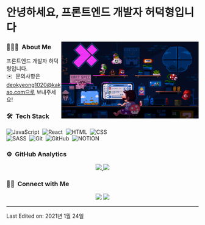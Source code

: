 <h1>안녕하세요, 프론트엔드 개발자 허덕형입니다</h1>

<img alt="Night Coding" src="./forProfile.gif" width=360 align="right"/>


### 👨🏻‍💻 &nbsp;About Me

프론트엔드 개발자 허덕형입니다.</br>
✉️ &nbsp;문의사항은 deokyeong1020@kakao.com으로 보내주세요!



### 🛠 &nbsp;Tech Stack

![JavaScript](https://img.shields.io/badge/-JavaScript-05122A?style=flat&logo=javascript)&nbsp;
![React](https://img.shields.io/badge/-React-05122A?style=flat&logo=react)&nbsp;
![HTML](https://img.shields.io/badge/-HTML-05122A?style=flat&logo=HTML5)&nbsp;
![CSS](https://img.shields.io/badge/-CSS-05122A?style=flat&logo=CSS3&logoColor=1572B6)&nbsp;</br>
![SASS](https://img.shields.io/badge/-SASS-05122A?style=flat&logo=SASS&logoColor=CF649A)&nbsp;
![Git](https://img.shields.io/badge/-Git-05122A?style=flat&logo=git)&nbsp;
![GitHub](https://img.shields.io/badge/-GitHub-05122A?style=flat&logo=github)&nbsp;
![NOTION](https://img.shields.io/badge/-Notion-05122A?style=flat&logo=Notion)&nbsp;

### ⚙️ &nbsp;GitHub Analytics

<p align="center">
<a href="https://github.com/deokyeong93">
  <img height="180em" src="https://github-readme-stats-eight-theta.vercel.app/api?username=deokyeong93&show_icons=true&theme=algolia&include_all_commits=true&count_private=true"/>
  <img height="180em" src="https://github-readme-stats-eight-theta.vercel.app/api/top-langs/?username=deokyeong93&layout=compact&langs_count=8&theme=algolia"/>
</a>
</p>

### 🤝🏻 &nbsp;Connect with Me

<p align="center">
<a href="mailto:deokyeong1020@kakao.com"><img src="https://img.shields.io/badge/-deokyeong1020@kakao.com-D14836?style=flat&logo=Gmail&logoColor=white"/></a>
<a href="https://www.instagram.com/heodeok/"><img src="https://img.shields.io/badge/-@heodeok-E4405F?style=flat&logo=Instagram&logoColor=white"/></a>
</p>

-----
Last Edited on: 2021년 1월 24일

